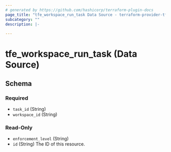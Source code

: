 ```yaml
---
# generated by https://github.com/hashicorp/terraform-plugin-docs
page_title: "tfe_workspace_run_task Data Source - terraform-provider-tfe"
subcategory: ""
description: |-
  
---
```


# tfe_workspace_run_task (Data Source)





<!-- schema generated by tfplugindocs -->
## Schema

### Required

- `task_id` (String)
- `workspace_id` (String)

### Read-Only

- `enforcement_level` (String)
- `id` (String) The ID of this resource.


